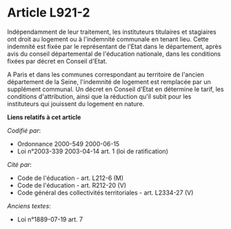 # Article L921-2

Indépendamment de leur traitement, les instituteurs titulaires et stagiaires ont droit au logement ou à l'indemnité communale
en tenant lieu. Cette indemnité est fixée par le représentant de l'Etat dans le département, après avis du conseil
départemental de l'éducation nationale, dans les conditions fixées par décret en Conseil d'Etat.

A Paris et dans les communes correspondant au territoire de l'ancien département de la Seine, l'indemnité de logement est
remplacée par un supplément communal. Un décret en Conseil d'Etat en détermine le tarif, les conditions d'attribution, ainsi
que la réduction qu'il subit pour les instituteurs qui jouissent du logement en nature.

**Liens relatifs à cet article**

_Codifié par_:

  - Ordonnance 2000-549 2000-06-15
  - Loi n°2003-339 2003-04-14 art. 1 (loi de ratification)

_Cité par_:

  - Code de l'éducation - art. L212-6 (M)
  - Code de l'éducation - art. R212-20 (V)
  - Code général des collectivités territoriales - art. L2334-27 (V)

_Anciens textes_:

  - Loi n°1889-07-19 art. 7
